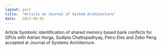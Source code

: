 ```yaml
---
layout: post
title:  "Article at Journal of System Architecture"
date:   2022-06-01
---
```


<p class="intro"><span class="dropcap">A</span>rticle Symbolic identification of shared memory based bank conflicts for GPUs with Adrian Horga, Sudipta Chattopadhyay, Petru Eles and Zebo Peng accepted at Journal of Systems Architecture.</p>

 